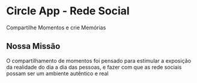 # Circle App - Rede Social
Compartilhe Momentos e crie Memórias

## Nossa Missão
O compartilhamento de momentos foi pensado para estimular a exposição da realidade do dia a dia das pessoas, e fazer com que as rede sociais possam ser um ambiente autêntico e real
